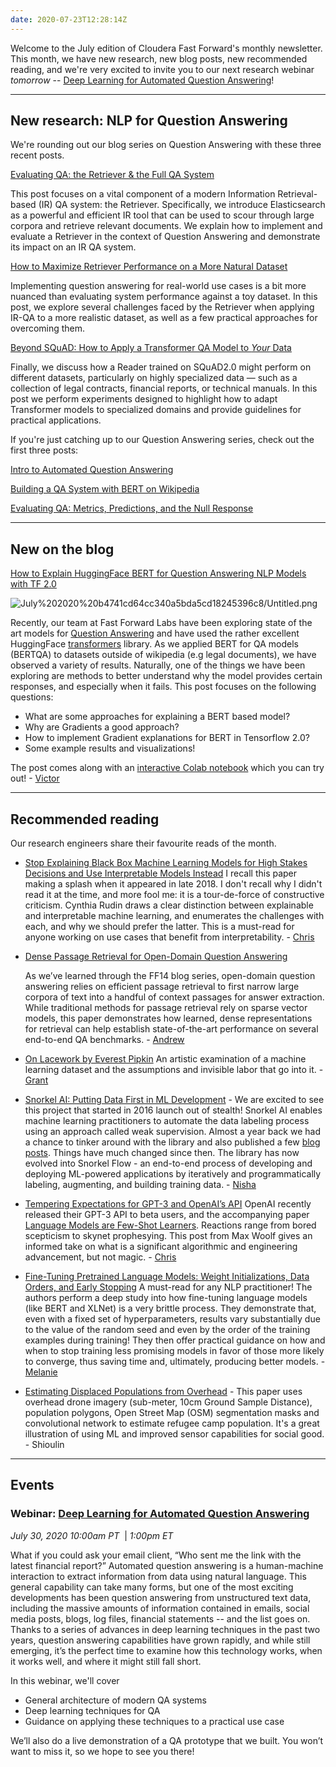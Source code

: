 ```yaml
---
date: 2020-07-23T12:28:14Z
---
```


Welcome to the July edition of Cloudera Fast Forward's monthly newsletter. This month, we have new research, new blog posts, new recommended reading, and we're very excited to invite you to our next research webinar _tomorrow_ -- [Deep Learning for Automated Question Answering](https://www.cloudera.com/about/events/webinars/deep-learning-for-automated-question-answering.html?internal_keyplay=ODL&internal_campaign=FY21-Q2_CW_AMER_CFFL_14_Report_EP_2020-07-30&cid=7012H000000sW8u&internal_link=p07)!

---

## New research: NLP for Question Answering

We're rounding out our blog series on Question Answering with these three recent posts.

[Evaluating QA: the Retriever & the Full QA System](https://qa.fastforwardlabs.com/elasticsearch/mean%20average%20precision/recall%20for%20irqa/qa%20system%20design/2020/06/30/Evaluating_the_Retriever_&_End_to_End_System.html)

This post focuses on a vital component of a modern Information Retrieval-based (IR) QA system: the Retriever. Specifically, we introduce Elasticsearch as a powerful and efficient IR tool that can be used to scour through large corpora and retrieve relevant documents. We explain how to implement and evaluate a Retriever in the context of Question Answering and demonstrate its impact on an IR QA system.

[How to Maximize Retriever Performance on a More Natural Dataset](https://qa.fastforwardlabs.com/elasticsearch/qa%20system%20design/passage%20ranking/masked%20language%20model/word%20embeddings/2020/07/22/Improving_the_Retriever_on_Natural_Questions.html)

Implementing question answering for real-world use cases is a bit more nuanced than evaluating system performance against a toy dataset. In this post, we explore several challenges faced by the Retriever when applying IR-QA to a more realistic dataset, as well as a few practical approaches for overcoming them.

[Beyond SQuAD: How to Apply a Transformer QA Model to _Your_ Data](https://qa.fastforwardlabs.com/domain%20adaptation/transfer%20learning/specialized%20datasets/qa/medical%20qa/2020/07/22/QA-for-Specialized-Data.html)

Finally, we discuss how a Reader trained on SQuAD2.0 might perform on different datasets, particularly on highly specialized data — such as a collection of legal contracts, financial reports, or technical manuals. In this post we perform experiments designed to highlight how to adapt Transformer models to specialized domains and provide guidelines for practical applications.

If you're just catching up to our Question Answering series, check out the first three posts:

[Intro to Automated Question Answering](https://qa.fastforwardlabs.com/methods/background/2020/04/28/Intro-to-QA.html)

[Building a QA System with BERT on Wikipedia](https://qa.fastforwardlabs.com/pytorch/hugging%20face/wikipedia/bert/transformers/2020/05/19/Getting_Started_with_QA.html)

[Evaluating QA: Metrics, Predictions, and the Null Response](https://qa.fastforwardlabs.com/no%20answer/null%20threshold/bert/distilbert/exact%20match/f1/robust%20predictions/2020/06/09/Evaluating_BERT_on_SQuAD.html)

---

## New on the blog

[How to Explain HuggingFace BERT for Question Answering NLP Models with TF 2.0](https://blog.fastforwardlabs.com/2020/06/22/how-to-explain-huggingface-bert-for-question-answering-nlp-models-with-tf-2.0.html)

![July%202020%20b4741cd64cc340a5bda5cd18245396c8/Untitled.png](July%202020%20b4741cd64cc340a5bda5cd18245396c8/Untitled.png)

Recently, our team at Fast Forward Labs have been exploring state of the art models for [Question Answering](https://qa.fastforwardlabs.com/) and have used the rather excellent HuggingFace [transformers](https://github.com/huggingface/transformers/) library. As we applied BERT for QA models (BERTQA) to datasets outside of wikipedia (e.g legal documents), we have observed a variety of results. Naturally, one of the things we have been exploring are methods to better understand why the model provides certain responses, and especially when it fails. This post focuses on the following questions:

- What are some approaches for explaining a BERT based model?
- Why are Gradients a good approach?
- How to implement Gradient explanations for BERT in Tensorflow 2.0?
- Some example results and visualizations!

The post comes along with an [interactive Colab notebook](https://colab.research.google.com/drive/1tTiOgJ7xvy3sjfiFC9OozbjAX1ho8WN9?usp=sharing) which you can try out! - [Victor](https://twitter.com/vykthur)

---

## Recommended reading

Our research engineers share their favourite reads of the month.

- [Stop Explaining Black Box Machine Learning Models for High Stakes Decisions and Use Interpretable Models Instead](https://arxiv.org/abs/1811.10154)
  I recall this paper making a splash when it appeared in late 2018. I don't recall why I didn't read it at the time, and more fool me: it is a tour-de-force of constructive criticism. Cynthia Rudin draws a clear distinction between explainable and interpretable machine learning, and enumerates the challenges with each, and why we should prefer the latter. This is a must-read for anyone working on use cases that benefit from interpretability. - [Chris](https://twitter.com/_cjwallace)
- [Dense Passage Retrieval for Open-Domain Question Answering](https://arxiv.org/pdf/2004.04906.pdf)

  As we’ve learned through the FF14 blog series, open-domain question answering relies on efficient passage retrieval to first narrow large corpora of text into a handful of context passages for answer extraction. While traditional methods for passage retrieval rely on sparse vector models, this paper demonstrates how learned, dense representations for retrieval can help establish state-of-the-art performance on several end-to-end QA benchmarks. - [Andrew](https://www.linkedin.com/in/andrew-r-reed/)

- [On Lacework by Everest Pipkin](https://unthinking.photography/projects/lacework/index_2.html)
  An artistic examination of a machine learning dataset and the assumptions and invisible labor that go into it. - [Grant](https://feed.grantcuster.com)
- [Snorkel AI: Putting Data First in ML Development](https://www.snorkel.ai/07-14-2020-snorkel-ai-launch) - We are excited to see this project that started in 2016 launch out of stealth! Snorkel AI enables machine learning practitioners to automate the data labeling process using an approach called weak supervision. Almost a year back we had a chance to tinker around with the library and also published a few [blog posts](https://blog.fastforwardlabs.com/2019/07/08/taking-snorkel-for-a-spin.html). Things have much changed since then. The library has now evolved into Snorkel Flow - an end-to-end process of developing and deploying ML-powered applications by iteratively and programmatically labeling, augmenting, and building training data. - [Nisha](https://twitter.com/NishaMuktewar)
- [Tempering Expectations for GPT-3 and OpenAI’s API](https://minimaxir.com/2020/07/gpt3-expectations/)
  OpenAI recently released their GPT-3 API to beta users, and the accompanying paper [Language Models are Few-Shot Learners](https://arxiv.org/abs/2005.14165). Reactions range from bored scepticism to skynet prophesying. This post from Max Woolf gives an informed take on what is a significant algorithmic and engineering advancement, but not magic. - [Chris](https://twitter.com/_cjwallace)
- [Fine-Tuning Pretrained Language Models: Weight Initializations, Data Orders, and Early Stopping](https://arxiv.org/abs/2002.06305)
  A must-read for any NLP practitioner! The authors perform a deep study into how fine-tuning language models (like BERT and XLNet) is a very brittle process. They demonstrate that, even with a fixed set of hyperparameters, results vary substantially due to the value of the random seed and even by the order of the training examples during training! They then offer practical guidance on how and when to stop training less promising models in favor of those more likely to converge, thus saving time and, ultimately, producing better models. - [Melanie](https://www.linkedin.com/in/melanierbeck/)
- [Estimating Displaced Populations from Overhead](https://arxiv.org/abs/2006.14547) - This paper uses overhead drone imagery (sub-meter, 10cm Ground Sample Distance), population polygons, Open Street Map (OSM) segmentation masks and convolutional network to estimate refugee camp population. It's a great illustration of using ML and improved sensor capabilities for social good. - Shioulin

---

## Events

### Webinar: [Deep Learning for Automated Question Answering](https://www.cloudera.com/about/events/webinars/deep-learning-for-automated-question-answering.html?internal_keyplay=ODL&internal_campaign=FY21-Q2_CW_AMER_CFFL_14_Report_EP_2020-07-30&cid=7012H000000sW8u&internal_link=p07)

_July 30, 2020 10:00am PT_&nbsp; | _1:00pm ET_

What if you could ask your email client, “Who sent me the link with the latest financial report?” Automated question answering is a human-machine interaction to extract information from data using natural language. This general capability can take many forms, but one of the most exciting developments has been question answering from unstructured text data, including the massive amounts of information contained in emails, social media posts, blogs, log files, financial statements -- and the list goes on. Thanks to a series of advances in deep learning techniques in the past two years, question answering capabilities have grown rapidly, and while still emerging, it’s the perfect time to examine how this technology works, when it works well, and where it might still fall short.

In this webinar, we'll cover

- General architecture of modern QA systems
- Deep learning techniques for QA
- Guidance on applying these techniques to a practical use case

We’ll also do a live demonstration of a QA prototype that we built. You won’t want to miss it, so we hope to see you there!
